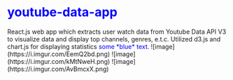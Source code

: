<h1 style="color: blue;">youtube-data-app</h1>
React.js web app which extracts user watch data from Youtube Data API V3 to visualize data and display top channels, genres, e.t.c.
Utilized d3.js and chart.js for displaying statistics
<span style="color:blue">some *blue* text</span>.
![image](https://i.imgur.com/EemQ2bd.png)
![image](https://i.imgur.com/kMtNweH.png)
![image](https://i.imgur.com/AvBmcxX.png)
